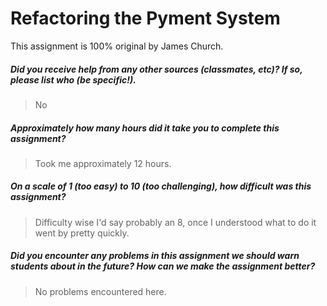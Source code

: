 # Refactoring the Pyment System

This assignment is 100% original by James Church.

##### Did you receive help from any other sources (classmates, etc)? If so, please list who (be specific!). #####
> No


##### Approximately how many hours did it take you to complete this assignment? #####
> Took me approximately 12 hours.


##### On a scale of 1 (too easy) to 10 (too challenging), how difficult was this assignment? #####
> Difficulty wise I'd say probably an 8, once I understood what to do it went by pretty quickly.


##### Did you encounter any problems in this assignment we should warn students about in the future? How can we make the assignment better? #####
> No problems encountered here.
